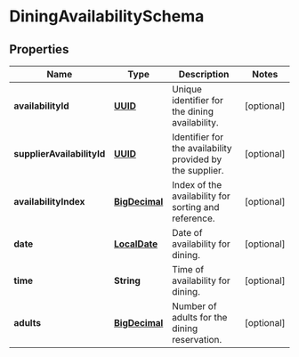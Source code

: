 # DiningAvailabilitySchema

## Properties
Name | Type | Description | Notes
------------ | ------------- | ------------- | -------------
**availabilityId** | [**UUID**](UUID.md) | Unique identifier for the dining availability. |  [optional]
**supplierAvailabilityId** | [**UUID**](UUID.md) | Identifier for the availability provided by the supplier. |  [optional]
**availabilityIndex** | [**BigDecimal**](BigDecimal.md) | Index of the availability for sorting and reference. |  [optional]
**date** | [**LocalDate**](LocalDate.md) | Date of availability for dining. |  [optional]
**time** | **String** | Time of availability for dining. |  [optional]
**adults** | [**BigDecimal**](BigDecimal.md) | Number of adults for the dining reservation. |  [optional]
